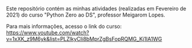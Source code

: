 Este repositório contém as minhas atividades (realizadas em Fevereiro de 2021) do curso "Python Zero ao DS", professor Meigarom Lopes. 



Para mais informações, acesso o link do curso: https://www.youtube.com/watch?v=1xXK_z9M6yk&list=PLZlkyCIi8bMprZgBsFopRQMG_Kj1IA1WG
